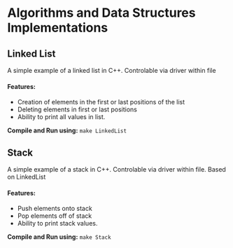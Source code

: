 # Algorithms and Data Structures Implementations
 
## Linked List
A simple example of a linked list in C++. Controlable via driver within file
#### Features:
- Creation of elements in the first or last positions of the list
- Deleting elements in first or last positions
- Ability to print all values in list.

**Compile and Run using:** `make LinkedList`

## Stack
A simple example of a stack in C++. Controlable via driver within file. Based on LinkedList
#### Features:
- Push elements onto stack
- Pop elements off of stack
- Ability to print stack values.

**Compile and Run using:** `make Stack`
